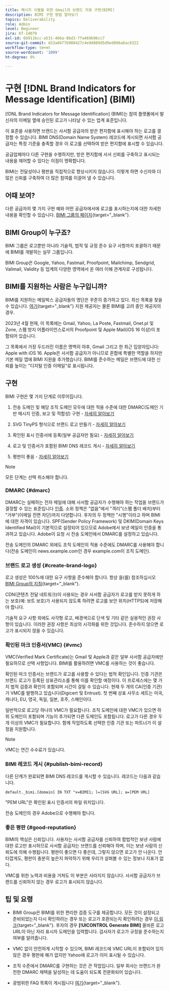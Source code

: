 ```yaml
---
title: 메시지 식별을 위한 Gmail의 브랜드 지표 구현(BIMI)
description: BIMI 구현 방법 알아보기
topics: Deliverability
role: Admin
level: Beginner
jira: KT-14079
exl-id: 6b911bcc-a531-466a-8bd3-7fa469b96cc7
source-git-commit: d23a0477b908427c4e9d889d5d9ed896a6ac8322
workflow-type: tm+mt
source-wordcount: '1099'
ht-degree: 0%

---
```


# 구현 [!DNL Brand Indicators for Message Identification] (BIMI)

[!DNL Brand Indicators for Message Identification] (BIMI)는 참여 플랫폼에서 발신자의 이메일 옆에 승인된 로고가 나타날 수 있는 업계 표준입니다.

이 표준을 사용하면 브랜드는 사서함 공급자의 받은 편지함에 표시해야 하는 로고를 결정할 수 있습니다. BIMI DNS(Domain Name System) 레코드에 게시되면 사서함 공급자는 특정 기준을 충족할 경우 이 로고를 선택하여 받은 편지함에 표시할 수 있습니다.

공급업체마다 다른 구현을 수행하지만, 받은 편지함에 서서 신뢰를 구축하고 표시되는 내용을 제어할 수 있다는 이점이 명확합니다.

BIMI는 전달성이나 평판을 직접적으로 향상시키지 않습니다. 이렇게 하면 수신자와 더 많은 신뢰를 구축하여 더 많은 참여를 이끌어 낼 수 있습니다.

## 어때 보여?

다른 공급자의 몇 가지 구현 예와 어떤 공급자에서에 로고를 표시하는지에 대한 자세한 내용을 확인할 수 있습니다. [BIMI 그룹의 페이지](https://bimigroup.org/where-is-my-bimi-logo-displayed/){target="_blank"}.

## BIMI Group이 누구죠?

BIMI 그룹은 로고뿐만 아니라 기술적, 법적 및 규정 준수 요구 사항까지 포괄하기 때문에 BIMI를 개발하는 실무 그룹입니다.

BIMI Group은 Google, Yahoo, Fastmail, Proofpoint, Mailchimp, Sendgrid, Valimail, Validity 등 업계의 다양한 영역에서 온 여러 이해 관계자로 구성됩니다.

## BIMI를 지원하는 사람은 누구입니까?

BIMI를 지원하는 메일박스 공급자들의 명단은 꾸준히 증가하고 있다. 최신 목록을 찾을 수 있습니다. [여기](https://bimigroup.org/bimi-infographic/){target="_blank"} 지원 제공자는 물론 BIMI를 고려 중인 제공자의 경우.

2023년 4월 현재, 이 목록에는 Gmail, Yahoo, La Poste, Fastmail, Onet.pl 및 Zone, 스팸 방지 어플라이언스로서의 Proofpoint 및 Apple Mail(iOS 16 이상)이 포함되어 있습니다.

그 목록에서 가장 두드러진 이름은 명백히 야후, Gmail 그리고 한 최근 입양자입니다: Apple with iOS 16. Apple은 사서함 공급자가 아니므로 혼합에 특별한 역할을 하지만 기본 메일 앱에 BIMI 지원을 추가했습니다. BIMI를 준수하는 메일은 브랜드에 대한 신뢰를 높이는 &quot;디지털 인증 이메일&quot;로 표시됩니다.

## 구현

BIMI 구현은 몇 가지 단계로 이루어집니다.

1. 전송 도메인 및 해당 조직 도메인 모두에 대한 적용 수준에 대한 DMARC(도메인 기반 메시지 인증, 보고 및 적합성) 구현 - [자세히 알아보기](#dmarc)

1. SVG TinyPS 형식으로 브랜드 로고 만들기 - [자세히 알아보기](#create-brand-logo)

1. 확인된 표시 인증서에 등록(일부 공급자만 필요) - [자세히 알아보기](#vmc)

1. 로고 및 인증서가 포함된 BIMI DNS 레코드 게시 - [자세히 알아보기](#publish-bimi-record)

1. 평판이 좋음 - [자세히 알아보기](#good-reputation)

>[!NOTE]
>
>모든 단계는 선택 취소해야 합니다.


### DMARC {#dmarc}

DMARC는 실패하는 전자 메일에 대해 사서함 공급자가 수행해야 하는 작업을 브랜드가 결정할 수 있는 표준입니다 [인증](../additional-resources/authentication.md). 소위 정책은 &quot;없음&quot;에서 &quot;격리&quot;(스팸 폴더 배치)부터 &quot;거부&quot;(이메일 전면 차단)까지 다양합니다. 후자의 두 정책만 &quot;시행&quot;이라고 하며 BIMI에 대한 자격이 있습니다. SPF(Sender Policy Framework) 및 DKIM(Domain Keys Identified Mail)이 기본적으로 설정되어 있으므로 Adobe에서 보낸 메일이 인증을 통과하고 있습니다. Adobe이 요청 시 전송 도메인에서 DMARC를 설정하고 있습니다.

전송 도메인의 DMARC 외에도 조직 도메인의 적용 수준에도 DMARC를 사용해야 합니다(전송 도메인이 news.example.com인 경우 example.com이 조직 도메인).

### 브랜드 로고 생성 {#create-brand-logo}

로고 생성은 100%에 대한 요구 사항을 준수해야 합니다. 항상 을(를) 참조하십시오 [BIMI Group의 지침](https://bimigroup.org/creating-bimi-svg-logo-files/){target="_blank"}.

CDN(콘텐츠 전달 네트워크)이 사용되는 경우 사서함 공급자가 로고를 받지 못하게 하는 보호(예: 보트 보호)가 사용되지 않도록 하려면 로고를 보안 위치(HTTPS)에 저장해야 합니다.

기술적 요구 사항 외에도 사각형 로고, 배경색으로 단색 및 기타 같은 실용적인 권장 사항이 있습니다. 이러한 권장 사항은 최상의 시각화를 위한 것입니다.
준수하지 않으면 로고가 표시되지 않을 수 있습니다.

### 확인된 마크 인증서(VMC) {#vmc}

VMC(Verified Mark Certificate)는 Gmail 및 Apple과 같은 일부 사서함 공급자에만 필요하므로 선택 사항입니다. BIMI를 활용하려면 VMC를 사용하는 것이 좋습니다.

확인된 마크 인증서는 브랜드가 로고를 사용할 수 있다는 법적 확인입니다. 인증 기관은 브랜드 로고가 등록된 상표관리소를 통해 이를 확인할 예정이다. 이 프로세스에는 몇 가지 법적 검증과 확인이 포함되며 시간이 걸릴 수 있습니다. 현재 두 개의 CA(인증 기관)가 VMC를 발행하고 있습니다(Digicert 및 Entrust). 첫 번째 상표 사무소 세트는 미국, 캐나다, EU, 영국, 독일, 일본, 호주, 스페인이다.

일반적으로 로고당 하나의 VMC가 필요합니다. 조직 도메인에 대한 VMC가 있으면 하위 도메인이 포함되며 기능이 추가되면 다른 도메인도 포함됩니다. 로고가 다른 경우 두 개 이상의 VMC가 필요합니다. 함께 작업하도록 선택한 인증 기관 또는 파트너가 이 설정을 지원합니다.

>[!NOTE]
>
>VMC는 연간 수수료가 있습니다.

### BIMI 레코드 게시 {#publish-bimi-record}

다른 단계가 완료되면 BIMI DNS 레코드를 게시할 수 있습니다. 레코드는 다음과 같습니다.

```
default._bimi.[domain] IN TXT "v=BIMI1; l=[SVG URL]; a=[PEM URL]
```

&quot;PEM URL&quot;은 확인된 표시 인증서의 파일 위치입니다.

전송 도메인의 경우 Adobe으로 수행해야 합니다.

### 좋은 평판 {#good-reputation}

BIMI의 핵심은 신뢰입니다. 사용자는 사서함 공급자를 신뢰하여 합법적인 보낸 사람에 대한 로고만 표시하므로 사서함 공급자는 브랜드를 신뢰해야 하며, 이는 보낸 사람의 신뢰도에 의해 수행됩니다. 평판이 좋으면 다 좋은데, 그렇지 않으면 로고가 안 나온다. 안타깝게도, 평판이 충분히 높은지 파악하기 위해 우리가 살펴볼 수 있는 정보나 지표가 없다.

VMC를 위한 노력과 비용을 거쳐도 이 부분은 사라지지 않습니다. 사서함 공급자가 브랜드를 신뢰하지 않는 경우 로고가 표시되지 않습니다.

## 팁 및 요령

* BIMI Group은 BIMI를 위한 편리한 검증 도구를 제공합니다. 모든 것이 설정되고 준비되었는지 다시 확인하려는 경우 또는 로고가 호환되는지 확인하려는 경우 [이 링크](https://bimigroup.org/bimi-generator/){target="_blank"}. 후자의 경우 **[!UICONTROL Generate BIMI]** 올바른 로고 URL이 아닌 자리 표시자 도메인을 입력합니다. 검사자가 로고가 규정을 준수하는지 여부를 알려줍니다.

* VMC 없이 안전하게 시작할 수 있으며, BIMI 레코드에 VMC URL이 포함되어 있지 않은 경우 평판에 해가 없지만 Yahoo에 로고가 이미 표시될 수 있습니다.

* 조직 수준에서 DMARC를 구현하는 것은 큰 작업입니다. 일부 회사는 브랜드가 완전한 DMARC 채택을 달성하는 데 도움이 되도록 전문화되어 있습니다.

* 광범위한 FAQ 목록이 게시됩니다 [여기](https://bimigroup.org/faqs-for-senders-esps/){target="_blank"}.
